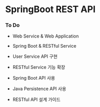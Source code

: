 # SpringBoot REST API 

### To Do

* Web Service & Web Application

* Spring Boot & RESTful Service

* User Service API 구현

* RESTful Service 기능 확장
 
* Spring Boot API 사용

* Java Persistence API 사용

* RESTful API 설계 가이드 